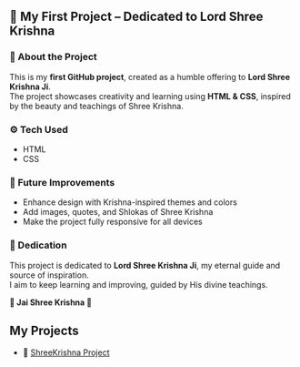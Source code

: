 ## 🦚 My First Project – Dedicated to Lord Shree Krishna

### 📖 About the Project
This is my **first GitHub project**, created as a humble offering to **Lord Shree Krishna Ji**.  
The project showcases creativity and learning using **HTML & CSS**, inspired by the beauty and teachings of Shree Krishna.

### ⚙️ Tech Used
- HTML
- CSS

### 🌱 Future Improvements
- Enhance design with Krishna-inspired themes and colors
- Add images, quotes, and Shlokas of Shree Krishna
- Make the project fully responsive for all devices

### 🙏 Dedication
This project is dedicated to **Lord Shree Krishna Ji**, my eternal guide and source of inspiration.  
I aim to keep learning and improving, guided by His divine teachings.

**💙 Jai Shree Krishna 🙏**

## My Projects
- 🌸 [ShreeKrishna Project](https://sid-js7.github.io/shreekrishna-project/)
